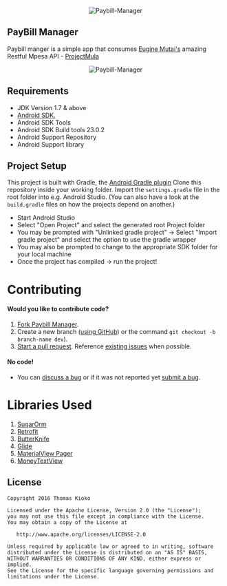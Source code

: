 <p align="center">
  <img src="https://github.com/kioko/paybill-manager/blob/master/app/src/main/ic_launcher_web.png?raw=true" alt="Paybill-Manager"/>
</p>


PayBill Manager
-------------------
Paybill manger is a simple app that consumes [Eugine Mutai's](https://developers.google.com/experts/people/eugene-mutai) 
amazing Restful Mpesa API - [ProjectMula](https://github.com/kn9ts/project-mulla)

<p align="center">
  <img src="https://github.com/kioko/paybill-manager/blob/master/art/develop/Collection.png?raw=true" alt="Paybill-Manager"/>
</p>


## Requirements
* JDK Version 1.7 & above
* [Android SDK.](http://developer.android.com/sdk/index.html)
* Android SDK Tools
* Android SDK Build tools 23.0.2
* Android Support Repository
* Android Support library


## Project Setup

This project is built with Gradle, the [Android Gradle plugin](http://tools.android.com/tech-docs/new-build-system/user-guide) Clone this repository inside your working folder. Import the `settings.gradle` file in the root folder into e.g. Android Studio. (You can also have a look at the `build.gradle` files on how the projects depend on another.)

* Start Android Studio
* Select "Open Project" and select the generated root Project folder
* You may be prompted with "Unlinked gradle project" -> Select "Import gradle project" and select 
the option to use the gradle wrapper
* You may also be prompted to change to the appropriate SDK folder for your local machine
* Once the project has compiled -> run the project!


Contributing
============

#### Would you like to contribute code?

1. [Fork Paybill Manager](https://github.com/kioko/paybill-manager).
2. Create a new branch ([using GitHub](https://help.github.com/articles/creating-and-deleting-branches-within-your-repository/)) or the command `git checkout -b branch-name dev`).
3. [Start a pull request](https://github.com/kioko/paybill-manager/compare). Reference [existing issues](https://github.com/kioko/paybill-manager/issues) when possible.

#### No code!
* You can [discuss a bug](https://github.com/kioko/paybill-manager/issues) or if it was not reported yet [submit a bug](https://github.com/kioko/paybill-manager/issues/new).


Libraries Used
============
1. [SugarOrm](https://github.com/satyan/sugar) 
2. [Retrofit](http://square.github.io/retrofit/)
3. [ButterKnife](http://jakewharton.github.io/butterknife/)
5. [Glide](https://github.com/bumptech/glide)
6. [MaterialView Pager](https://github.com/florent37/MaterialViewPager)
7. [MoneyTextView](http://android-arsenal.com/details/1/3835)

License
-------

    Copyright 2016 Thomas Kioko

    Licensed under the Apache License, Version 2.0 (the "License");
    you may not use this file except in compliance with the License.
    You may obtain a copy of the License at

       http://www.apache.org/licenses/LICENSE-2.0

    Unless required by applicable law or agreed to in writing, software
    distributed under the License is distributed on an "AS IS" BASIS,
    WITHOUT WARRANTIES OR CONDITIONS OF ANY KIND, either express or implied.
    See the License for the specific language governing permissions and
    limitations under the License.

